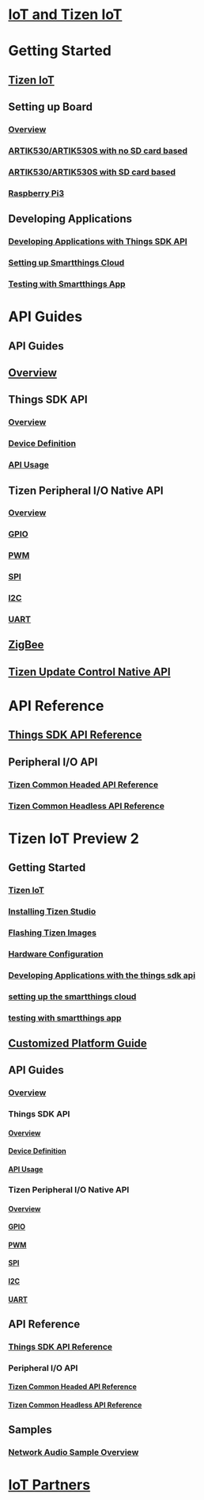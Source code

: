 # [IoT and Tizen IoT](/iot/index.md)

# Getting Started
## [Tizen IoT](/iot/getting-started/overview.md)
## Setting up Board
### [Overview](/iot/getting-started/setting-up-board.md)
### [ARTIK530/ARTIK530S with no SD card based](/iot/getting-started/artik-no-sd-5.0.md)
### [ARTIK530/ARTIK530S with SD card based](/iot/getting-started/artik-sd-5.0.md)
### [Raspberry Pi3](/iot/getting-started/rpi3-5.0.md)
## Developing Applications
### [Developing Applications with Things SDK API](/iot/getting-started/things-app-development-5.0.md)
### [Setting up Smartthings Cloud](/iot/getting-started/things-cloud-setup.md)
### [Testing with Smartthings App](/iot/getting-started/cloud-app-test.md)

# API Guides
## API Guides
## [Overview](/iot/guides/iot-api.md)
## Things SDK API
### [Overview](/iot/guides/things-api-5.0.md)
### [Device Definition](/iot/guides/things-api-device-5.0.md)
### [API Usage](/iot/guides/things-api-guide-5.0.md)
## Tizen Peripheral I/O Native API
### [Overview](/iot/guides/peripheral-io-api.md)
### [GPIO](/iot/guides/peripheral-io-api-gpio.md)
### [PWM](/iot/guides/peripheral-io-api-pwm.md)
### [SPI](/iot/guides/peripheral-io-api-spi.md)
### [I2C](/iot/guides/peripheral-io-api-i2c.md)
### [UART](/iot/guides/peripheral-io-api-uart.md)
## [ZigBee](/iot/guides/zigbee.md)
## [Tizen Update Control Native API](/iot/guides/update-control-api.md)

# API Reference
## [Things SDK API Reference](https://developer.tizen.org/dev-guide/things-sdk/latest)
## Peripheral I/O API
### [Tizen Common Headed API Reference](https://developer.tizen.org/dev-guide/tizen-iot-headed/latest)
### [Tizen Common Headless API Reference](https://developer.tizen.org/dev-guide/tizen-iot-headless/latest)

# Tizen IoT Preview 2

## Getting Started
### [Tizen IoT](/iot/preview2/getting-started/overview.md)
### [Installing Tizen Studio](/iot/preview2/getting-started/tizen-studio-install.md)
### [Flashing Tizen Images](/iot/preview2/getting-started/tizen-image-download-flash.md)
### [Hardware Configuration](/iot/preview2/getting-started/hardware-configuration.md)
### [Developing Applications with the things sdk api](/iot/preview2/getting-started/things-app-development.md)
### [setting up the smartthings cloud](/iot/preview2/getting-started/things-cloud-setup.md)
### [testing with smartthings app](/iot/preview2/getting-started/cloud-app-test.md)

## [Customized Platform Guide](/iot/preview2/customized-platform/overview.md)

## API Guides
### [Overview](/iot/preview2/guides/iot-api.md)
### Things SDK API
#### [Overview](/iot/preview2/guides/things-api.md)
#### [Device Definition](/iot/preview2/guides/things-api-device.md)
#### [API Usage](/iot/preview2/guides/things-api-guide.md)
### Tizen Peripheral I/O Native API
#### [Overview](/iot/preview2/guides/peripheral-io-api.md)
#### [GPIO](/iot/preview2/guides/peripheral-io-api-gpio.md)
#### [PWM](/iot/preview2/guides/peripheral-io-api-pwm.md)
#### [SPI](/iot/preview2/guides/peripheral-io-api-spi.md)
#### [I2C](/iot/preview2/guides/peripheral-io-api-i2c.md)
#### [UART](/iot/preview2/guides/peripheral-io-api-uart.md)

## API Reference
### [Things SDK API Reference](https://developer.tizen.org/dev-guide/things-sdk/4.0)
### Peripheral I/O API
#### [Tizen Common Headed API Reference](https://developer.tizen.org/dev-guide/tizen-iot-headed/4.0)
#### [Tizen Common Headless API Reference](https://developer.tizen.org/dev-guide/tizen-iot-headless/4.0)

## Samples
### [Network Audio Sample Overview](/iot/preview2/sample/iot-sample.md)

# [IoT Partners](/iot/iot-partners/index.md)